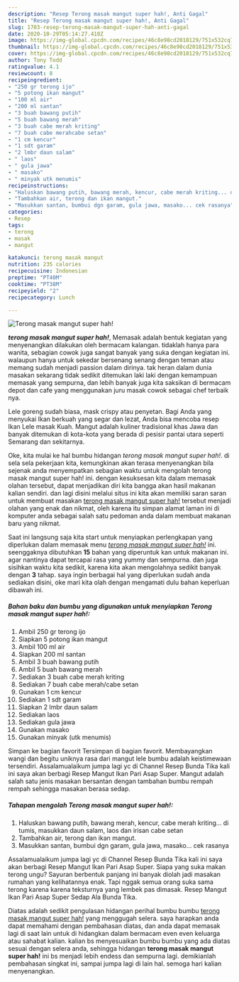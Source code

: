 ```yaml
---
description: "Resep Terong masak mangut super hah!, Anti Gagal"
title: "Resep Terong masak mangut super hah!, Anti Gagal"
slug: 1703-resep-terong-masak-mangut-super-hah-anti-gagal
date: 2020-10-29T05:14:27.410Z
image: https://img-global.cpcdn.com/recipes/46c8e98cd2018129/751x532cq70/terong-masak-mangut-super-hah-foto-resep-utama.jpg
thumbnail: https://img-global.cpcdn.com/recipes/46c8e98cd2018129/751x532cq70/terong-masak-mangut-super-hah-foto-resep-utama.jpg
cover: https://img-global.cpcdn.com/recipes/46c8e98cd2018129/751x532cq70/terong-masak-mangut-super-hah-foto-resep-utama.jpg
author: Tony Todd
ratingvalue: 4.1
reviewcount: 8
recipeingredient:
- "250 gr terong ijo"
- "5 potong ikan mangut"
- "100 ml air"
- "200 ml santan"
- "3 buah bawang putih"
- "5 buah bawang merah"
- "3 buah cabe merah kriting"
- "7 buah cabe merahcabe setan"
- "1 cm kencur"
- "1 sdt garam"
- "2 lmbr daun salam"
- " laos"
- " gula jawa"
- " masako"
- " minyak utk menumis"
recipeinstructions:
- "Haluskan bawang putih, bawang merah, kencur, cabe merah kriting... di tumis, masukkan daun salam, laos dan irisan cabe setan"
- "Tambahkan air, terong dan ikan mangut."
- "Masukkan santan, bumbui dgn garam, gula jawa, masako... cek rasanya"
categories:
- Resep
tags:
- terong
- masak
- mangut

katakunci: terong masak mangut 
nutrition: 235 calories
recipecuisine: Indonesian
preptime: "PT40M"
cooktime: "PT38M"
recipeyield: "2"
recipecategory: Lunch

---
```



![Terong masak mangut super hah!](https://img-global.cpcdn.com/recipes/46c8e98cd2018129/751x532cq70/terong-masak-mangut-super-hah-foto-resep-utama.jpg)

<b><i>terong masak mangut super hah!</i></b>, Memasak adalah bentuk kegiatan yang menyenangkan dilakukan oleh bermacam kalangan. tidaklah hanya para wanita, sebagian cowok juga sangat banyak yang suka dengan kegiatan ini. walaupun hanya untuk sekedar bersenang senang dengan teman atau memang sudah menjadi passion dalam dirinya. tak heran dalam dunia masakan sekarang tidak sedikit ditemukan laki laki dengan kemampuan memasak yang sempurna, dan lebih banyak juga kita saksikan di bermacam depot dan cafe yang menggunakan juru masak cowok sebagai chef terbaik nya.

Lele goreng sudah biasa, mask crispy atau penyetan. Bagi Anda yang menyukai Ikan berkuah yang segar dan lezat, Anda bisa mencoba resep Ikan Lele masak Kuah. Mangut adalah kuliner tradisional khas Jawa dan banyak ditemukan di kota-kota yang berada di pesisir pantai utara seperti Semarang dan sekitarnya.

Oke, kita mulai ke hal bumbu hidangan <i>terong masak mangut super hah!</i>. di sela sela pekerjaan kita, kemungkinan akan terasa menyenangkan bila sejenak anda menyempatkan sebagian waktu untuk mengolah terong masak mangut super hah! ini. dengan kesuksesan kita dalam memasak olahan tersebut, dapat menjadikan diri kita bangga akan hasil makanan kalian sendiri. dan lagi disini melalui situs ini kita akan memiliki saran saran untuk membuat masakan <u>terong masak mangut super hah!</u> tersebut menjadi olahan yang enak dan nikmat, oleh karena itu simpan alamat laman ini di komputer anda sebagai salah satu pedoman anda dalam membuat makanan baru yang nikmat.


Saat ini langsung saja kita start untuk menyiapkan perlengkapan yang diperlukan dalam memasak menu <u><i>terong masak mangut super hah!</i></u> ini. seenggaknya dibutuhkan <b>15</b> bahan yang diperuntuk kan untuk makanan ini. agar nantinya dapat tercapai rasa yang yummy dan sempurna. dan juga sisihkan waktu kita sedikit, karena kita akan mengolahnya sedikit banyak dengan <b>3</b> tahap. saya ingin berbagai hal yang diperlukan sudah anda sediakan disini, oke mari kita olah dengan mengamati dulu bahan keperluan dibawah ini.

<!--inarticleads1-->

##### Bahan baku dan bumbu yang digunakan untuk menyiapkan Terong masak mangut super hah!:

1. Ambil 250 gr terong ijo
1. Siapkan 5 potong ikan mangut
1. Ambil 100 ml air
1. Siapkan 200 ml santan
1. Ambil 3 buah bawang putih
1. Ambil 5 buah bawang merah
1. Sediakan 3 buah cabe merah kriting
1. Sediakan 7 buah cabe merah/cabe setan
1. Gunakan 1 cm kencur
1. Sediakan 1 sdt garam
1. Siapkan 2 lmbr daun salam
1. Sediakan  laos
1. Sediakan  gula jawa
1. Gunakan  masako
1. Gunakan  minyak (utk menumis)


Simpan ke bagian favorit Tersimpan di bagian favorit. Membayangkan wangi dan begitu uniknya rasa dari mangut lele bumbu adalah keistimewaan tersendiri. Assalamualaikum jumpa lagi yc di Channel Resep Bunda Tika kali ini saya akan berbagi Resep Mangut Ikan Pari Asap Super. Mangut adalah salah satu jenis masakan bersantan dengan tambahan bumbu rempah rempah sehingga masakan berasa sedap. 

<!--inarticleads2-->

##### Tahapan mengolah Terong masak mangut super hah!:

1. Haluskan bawang putih, bawang merah, kencur, cabe merah kriting... di tumis, masukkan daun salam, laos dan irisan cabe setan
1. Tambahkan air, terong dan ikan mangut.
1. Masukkan santan, bumbui dgn garam, gula jawa, masako... cek rasanya


Assalamualaikum jumpa lagi yc di Channel Resep Bunda Tika kali ini saya akan berbagi Resep Mangut Ikan Pari Asap Super. Siapa yang suka makan terong ungu? Sayuran berbentuk panjang ini banyak diolah jadi masakan rumahan yang kelihatannya enak. Tapi nggak semua orang suka sama terong karena karena teksturnya yang lembek pas dimasak. Resep Mangut Ikan Pari Asap Super Sedap Ala Bunda Tika. 

Diatas adalah sedikit pengulasan hidangan perihal bumbu bumbu <u>terong masak mangut super hah!</u> yang menggugah selera. saya harapkan anda dapat memahami dengan pembahasan diatas, dan anda dapat memasak lagi di saat lain untuk di hidangkan dalam bermacam even even keluarga atau sahabat kalian. kalian bs menyesuaikan bumbu bumbu yang ada diatas sesuai dengan selera anda, sehingga hidangan <b>terong masak mangut super hah!</b> ini bs menjadi lebih endess dan sempurna lagi. demikianlah pembahasan singkat ini, sampai jumpa lagi di lain hal. semoga hari kalian menyenangkan.
